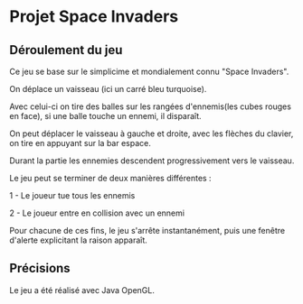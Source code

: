 # Projet Space Invaders



## Déroulement du jeu


Ce jeu se base sur le simplicime et mondialement connu "Space Invaders".

On déplace un vaisseau (ici un carré bleu turquoise).

Avec celui-ci on tire des balles sur les rangées d'ennemis(les cubes rouges en face), si une balle touche un ennemi, il disparaît.

On peut déplacer le vaisseau à gauche et droite, avec les flèches du clavier, on tire en appuyant sur la bar espace.

Durant la partie les ennemies descendent progressivement vers le vaisseau.

Le jeu peut se terminer de deux manières différentes :

1 - Le joueur tue tous les ennemis

2 - Le joueur entre en collision avec un ennemi

Pour chacune de ces fins, le jeu s'arrête instantanément, puis une fenêtre d'alerte explicitant la raison apparaît.


## Précisions


Le jeu a été réalisé avec Java OpenGL.